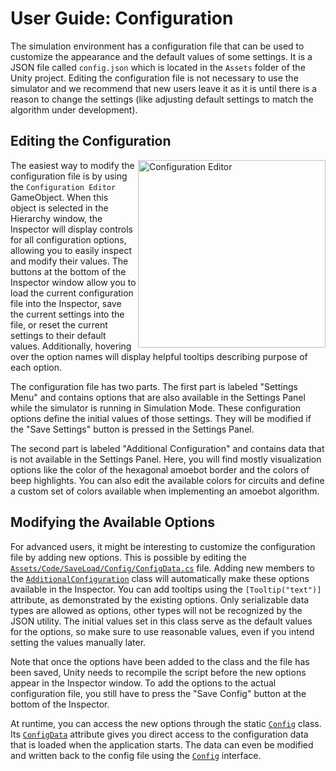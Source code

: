 # User Guide: Configuration

The simulation environment has a configuration file that can be used to customize the appearance and the default values of some settings.
It is a JSON file called `config.json` which is located in the `Assets` folder of the Unity project.
Editing the configuration file is not necessary to use the simulator and we recommend that new users leave it as it is until there is a reason to change the settings (like adjusting default settings to match the algorithm under development).

## Editing the Configuration

<img src="~/images/config_inspector.png" alt="Configuration Editor" title="Configuration Editor in the Inspector window" width="300" align="right"/>

The easiest way to modify the configuration file is by using the `Configuration Editor` GameObject.
When this object is selected in the Hierarchy window, the Inspector will display controls for all configuration options, allowing you to easily inspect and modify their values.
The buttons at the bottom of the Inspector window allow you to load the current configuration file into the Inspector, save the current settings into the file, or reset the current settings to their default values.
Additionally, hovering over the option names will display helpful tooltips describing purpose of each option.

The configuration file has two parts.
The first part is labeled "Settings Menu" and contains options that are also available in the Settings Panel while the simulator is running in Simulation Mode.
These configuration options define the initial values of those settings.
They will be modified if the "Save Settings" button is pressed in the Settings Panel.

The second part is labeled "Additional Configuration" and contains data that is not available in the Settings Panel.
Here, you will find mostly visualization options like the color of the hexagonal amoebot border and the colors of beep highlights.
You can also edit the available colors for circuits and define a custom set of colors available when implementing an amoebot algorithm.


## Modifying the Available Options

For advanced users, it might be interesting to customize the configuration file by adding new options.
This is possible by editing the [`Assets/Code/SaveLoad/Config/ConfigData.cs`][1] file.
Adding new members to the [`AdditionalConfiguration`][2] class will automatically make these options available in the Inspector.
You can add tooltips using the `[Tooltip("text")]` attribute, as demonstrated by the existing options.
Only serializable data types are allowed as options, other types will not be recognized by the JSON utility.
The initial values set in this class serve as the default values for the options, so make sure to use reasonable values, even if you intend setting the values manually later.

Note that once the options have been added to the class and the file has been saved, Unity needs to recompile the script before the new options appear in the Inspector window.
To add the options to the actual configuration file, you still have to press the "Save Config" button at the bottom of the Inspector.

At runtime, you can access the new options through the static [`Config`][3] class.
Its [`ConfigData`][4] attribute gives you direct access to the configuration data that is loaded when the application starts.
The data can even be modified and written back to the config file using the [`Config`][3] interface.



[1]: xref:AS2.ConfigData
[2]: xref:AS2.ConfigData.AdditionalConfiguration
[3]: xref:AS2.Config
[4]: xref:AS2.Config.ConfigData
